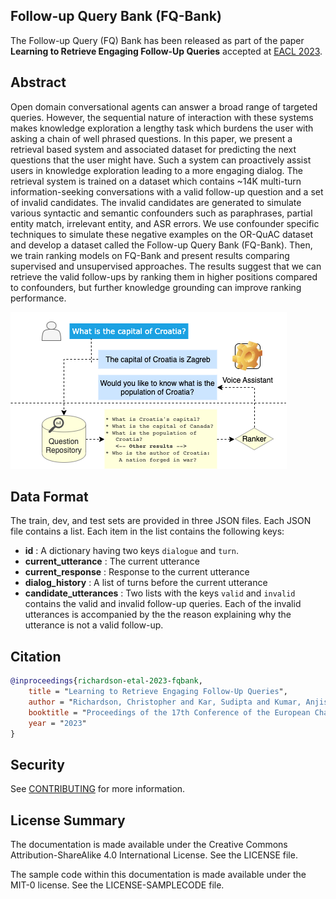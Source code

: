 ## Follow-up Query Bank (FQ-Bank)

The Follow-up Query (FQ) Bank has been released as part of the paper **Learning to Retrieve Engaging Follow-Up Queries** accepted at <a href="https://2023.eacl.org/" target="_blank">EACL 2023</a>.

## Abstract
Open domain conversational agents can answer a broad range of targeted  queries. However, the sequential nature of interaction with these systems makes knowledge exploration a lengthy task which burdens the user with asking a chain of well phrased questions. In this paper, we present a retrieval based system and associated  dataset for predicting the next questions that the user might have. Such a system can proactively assist users in knowledge exploration leading to a more engaging dialog. The retrieval system is trained on a dataset which   contains ~14K multi-turn information-seeking conversations with a valid follow-up question and a set of invalid candidates. The invalid candidates are generated to simulate various  syntactic and semantic confounders such as paraphrases, partial entity match, irrelevant entity, and ASR errors.
We use confounder specific techniques to simulate these negative examples on the OR-QuAC dataset and develop a dataset called the Follow-up Query Bank (FQ-Bank). 
Then, we train ranking models on FQ-Bank and present results comparing supervised and unsupervised approaches.
The results suggest that we can retrieve the valid follow-ups by ranking them in higher positions compared to confounders, but further knowledge grounding can improve ranking performance.

![System Diagram](diagram.png)


## Data Format
The train, dev, and test sets are provided in three JSON files. Each JSON file contains a list. Each item in the list contains the following keys:

* **id** : A dictionary having two keys `dialogue` and `turn`.
* **current_utterance** : The current utterance
* **current_response** : Response to the current utterance
* **dialog_history** : A list of turns before the current utterance
* **candidate_utterances** : Two lists with the keys `valid` and `invalid` contains the valid and invalid follow-up queries. Each of the invalid utterances is accompanied by the the reason explaining why the utterance is not a valid follow-up.


## Citation
```bibtex
@inproceedings{richardson-etal-2023-fqbank,
    title = "Learning to Retrieve Engaging Follow-Up Queries",
    author = "Richardson, Christopher and Kar, Sudipta and Kumar, Anjishnu and Ramachandran, Anand and Zia Khan, Omar and Raeesy, Zeynab and Sethy, Abhinav",
    booktitle = "Proceedings of the 17th Conference of the European Chapter of the Association for Computational Linguistics",
    year = "2023"
}
```

## Security

See [CONTRIBUTING](CONTRIBUTING.md#security-issue-notifications) for more information.

## License Summary

The documentation is made available under the Creative Commons Attribution-ShareAlike 4.0 International License. See the LICENSE file.

The sample code within this documentation is made available under the MIT-0 license. See the LICENSE-SAMPLECODE file.
